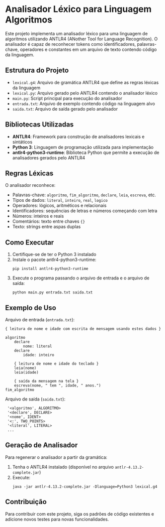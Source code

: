 # Analisador Léxico para Linguagem Algoritmos

Este projeto implementa um analisador léxico para uma linguagem de algoritmos utilizando ANTLR4 (ANother Tool for Language Recognition). O analisador é capaz de reconhecer tokens como identificadores, palavras-chave, operadores e constantes em um arquivo de texto contendo código da linguagem.

## Estrutura do Projeto

- `lexical.g4`: Arquivo de gramática ANTLR4 que define as regras léxicas da linguagem
- `lexical.py`: Arquivo gerado pelo ANTLR4 contendo o analisador léxico
- `main.py`: Script principal para execução do analisador
- `entrada.txt`: Arquivo de exemplo contendo código na linguagem alvo
- `saida.txt`: Arquivo de saída gerado pelo analisador

## Bibliotecas Utilizadas

- **ANTLR4**: Framework para construção de analisadores lexicais e sintáticos
- **Python 3**: Linguagem de programação utilizada para implementação
- **antlr4-python3-runtime**: Biblioteca Python que permite a execução de analisadores gerados pelo ANTLR4

## Regras Léxicas

O analisador reconhece:

- Palavras-chave: `algoritmo`, `fim_algoritmo`, `declare`, `leia`, `escreva`, etc.
- Tipos de dados: `literal`, `inteiro`, `real`, `logico`
- Operadores: lógicos, aritméticos e relacionais
- Identificadores: sequências de letras e números começando com letra
- Números: inteiros e reais
- Comentários: texto entre chaves `{}`
- Texto: strings entre aspas duplas

## Como Executar

1. Certifique-se de ter o Python 3 instalado
2. Instale o pacote antlr4-python3-runtime:
   ```
   pip install antlr4-python3-runtime
   ```
3. Execute o programa passando o arquivo de entrada e o arquivo de saída:
   ```
   python main.py entrada.txt saida.txt
   ```

## Exemplo de Uso

Arquivo de entrada (`entrada.txt`):

```
{ leitura de nome e idade com escrita de mensagem usando estes dados }

algoritmo
	declare
		nome: literal
	declare
		idade: inteiro

	{ leitura de nome e idade do teclado }
	leia(nome)
	leia(idade)

	{ saída da mensagem na tela }
	escreva(nome, " tem ", idade, " anos.")
fim_algoritmo
```

Arquivo de saída (`saida.txt`):

```
 '<algoritmo', ALGORITMO>
 '<declare', DECLARE>
 '<nome', IDENT>
 '<:', TWO_POINTS>
 '<literal', LITERAL>
 ...
```

## Geração de Analisador

Para regenerar o analisador a partir da gramática:

1. Tenha o ANTLR4 instalado (disponível no arquivo `antlr-4.13.2-complete.jar`)
2. Execute:
   ```
   java -jar antlr-4.13.2-complete.jar -Dlanguage=Python3 lexical.g4
   ```

## Contribuição

Para contribuir com este projeto, siga os padrões de código existentes e adicione novos testes para novas funcionalidades.
